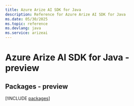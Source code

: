 ```yaml
---
title: Azure Arize AI SDK for Java
description: Reference for Azure Arize AI SDK for Java
ms.date: 05/30/2025
ms.topic: reference
ms.devlang: java
ms.service: arizeai
---
```

# Azure Arize AI SDK for Java - preview
## Packages - preview
[!INCLUDE [packages](arize-ai-index.md)]